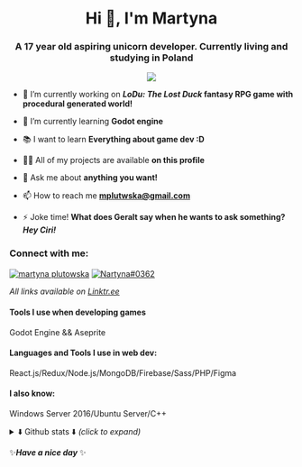 <h1 align="center">Hi 👋, I'm Martyna</h1>
<h3 align="center">A 17 year old aspiring unicorn developer. Currently living and studying in Poland</h3>
<!-- <p align="left"> <img src="https://komarev.com/ghpvc/?username=nartynka&label=Views&color=50fa7b&style=flat" alt="nartynka" /> </p> -->
<p align="center"><img src="https://profile-counter.glitch.me/nartynka/count.svg"/></p>

- 🔭 I’m currently working on **_LoDu: The Lost Duck_ fantasy RPG game with procedural generated world!**

- 🌱 I’m currently learning **Godot engine**

- 📚 I want to learn **Everything about game dev :D** 

- 👨‍💻 All of my projects are available **on this profile**

- 💬 Ask me about **anything you want!**

- 📫 How to reach me **mplutwska@gmail.com**

- ⚡ Joke time! **What does Geralt say when he wants to ask something? _Hey Ciri!_**

<h3 align="left">Connect with me:</h3>
<p align="left">
 <a href="https://www.linkedin.com/in/martyna-plutowska/" target="blank"><img align="center" src="https://img.shields.io/badge/-linkedin-0A66C2?style=flat&labelColor=0A66C2&logo=linkedin&logoColor=white" alt="martyna plutowska"/></a>
<a href="https://discordapp.com/users/411156513646706690" target="blank"><img align="center" src="https://img.shields.io/badge/-Discord-5865F2?style=flat&labelColor=5865F2&logo=discord&logoColor=white" alt="Nartyna#0362"/></a>
</p>

_All links available on [Linktr.ee](https://linktr.ee/Nartyna)_

<h4>Tools I use when developing games</h4>
<p>Godot Engine && Aseprite</p>

<h4>Languages and Tools I use in web dev:</h3>
<p>React.js/Redux/Node.js/MongoDB/Firebase/Sass/PHP/Figma</p>

<h4>I also know:</h4>
<p>Windows Server 2016/Ubuntu Server/C++</p>

<details>
<summary>⬇️ Github stats ⬇️ <i>(click to expand)</i></summary>
<img src="https://github-readme-stats.vercel.app/api?username=nartynka&show_icons=true&theme=dracula&hide_border=true&locale=en" alt="nartynka github stats" />
<img height="195px" src="https://github-readme-stats.vercel.app/api/top-langs?username=nartynka&show_icons=true&langs_count=8&theme=dracula&hide_border=true&layout=compact&hide=C%23" alt="nartynka" alt="nartynka top languages"/>
<img src="http://github-readme-streak-stats.herokuapp.com?user=nartynka&theme=dracula&hide_border=true&date_format=j%20M%5B%20Y%5D" alt="nartynka strike stats" />
</details>


✨***Have a nice day*** ✨
